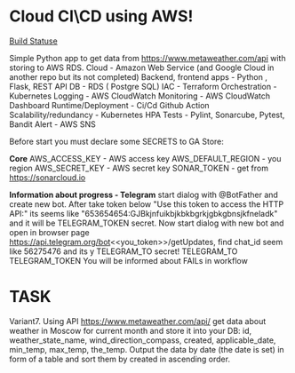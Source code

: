 # Cloud CI\CD using AWS!

[Build Statuse](https://github.com/runalsh/epam_again_aws/actions/workflows/aws.yaml/badge.svg)

Simple Python app to get data from https://www.metaweather.com/api with storing to AWS RDS.
Cloud - Amazon Web Service (and Google Cloud in another repo but its not completed)
Backend, frontend apps - Python , Flask, REST API
DB - RDS ( Postgre SQL)
IAC - Terraform
Orchestration - Kubernetes
Logging -  AWS CloudWatch
Monitoring -  AWS CloudWatch Dashboard
Runtime/Deployment - Ci/Cd Github Action
Scalability/redundancy - Kubernetes HPA
Tests - Pylint, Sonarcube, Pytest, Bandit
Alert - AWS SNS 



Before start you must declare some SECRETS to GA Store:

__Core__
AWS_ACCESS_KEY - AWS access key
AWS_DEFAULT_REGION - you region
AWS_SECRET_KEY - AWS secret key
SONAR_TOKEN - get from https://sonarcloud.io

__Information about progress - Telegram__
start dialog with @BotFather and create new bot. After take token below "Use this token to access the HTTP API:" its seems like "653654654:GJBkjnfuikbjkbkbgrkjgbkgbnsjkfneladk" and it will be TELEGRAM_TOKEN secret.
Now start dialog with new bot and open in browser page https://api.telegram.org/bot<<you_token>>/getUpdates,  find chat_id seem like 56275476 and its y TELEGRAM_TO secret!
TELEGRAM_TO
TELEGRAM_TOKEN
You will be informed about FAILs in workflow



# TASK

Variant7. 
Using API https://www.metaweather.com/api/ get data about weather in Moscow
for current month and store it into your DB: id, weather_state_name,
wind_direction_compass, created, applicable_date, min_temp, max_temp, the_temp.
Output the data by date (the date is set) in form of a table and sort them by
created in ascending order. 





